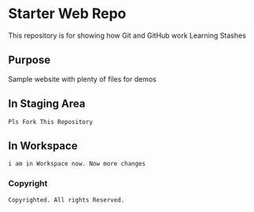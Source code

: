 # Starter Web Repo

This repository is for showing how Git and GitHub work
Learning Stashes
## Purpose

Sample website with plenty of files for demos

## In Staging Area

	Pls Fork This Repository
## In Workspace 
	i am in Workspace now. Now more changes
### Copyright
	Copyrighted. All rights Reserved.